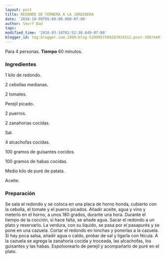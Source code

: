 ```yaml
---
layout: post
title: REDONDO DE TERNERA A LA JARDINERA
date: '2010-10-09T05:00:00.000-07:00'
author: Smurf Dad
tags: 
modified_time: '2016-03-16T01:52:38.649-07:00'
blogger_id: tag:blogger.com,1999:blog-5299957599287034512.post-3807449788713577350
---
```


Para 4 personas.
<b>Tiempo</b> 60 minutos.

<h3>Ingredientes</h3>

1 kilo de redondo.

2 cebollas medianas.

2 tomates.

Perejil picado.

2 puerros.

2 zanahorias cocidas.

Sal.

4 alcachofas cocidas.

100 gramos de guisantes cocidos.

100 gramos de habas cocidas.

Medio kilo de puré de patata.

Aceite.

<h3>Preparación</h3>

Se sala el redondo y se coloca en una placa de horno honda, cubierto con la cebolla, el tomate y el puerro picados. Añadir aceite, agua y vino y meterlo en el horno, a unos 180 grados, durante una hora. Durante el tiempo de la cocción, si hace falta, se añade agua. Sacar el redondo a un plato y reservarlo. La verdura, con su líquido, se pasa por el pasapurés y se pone en una cazuela. Cortar el redondo en lonchas y ponerlas a la cazuela. Si hay poca salsa, añadir agua o caldo, probar de sal y ligarla con fécula. A la cazuela se agrega la zanahoria cocida y troceada, las alcachofas, los guisantes y las habas. Espolvorearlo de perejil y acompañarlo de puré en el plato.

